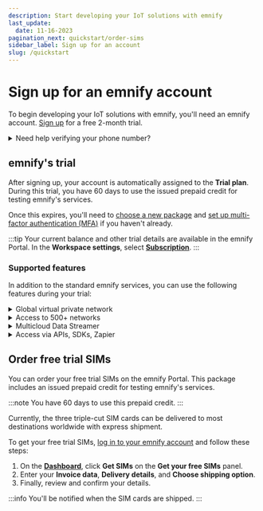 ```yaml
---
description: Start developing your IoT solutions with emnify
last_update: 
  date: 11-16-2023
pagination_next: quickstart/order-sims
sidebar_label: Sign up for an account
slug: /quickstart
---
```


# Sign up for an emnify account

To begin developing your IoT solutions with emnify, you'll need an emnify account.
[Sign up](https://portal.emnify.com/sign/up) for a free 2-month trial.

<details className="custom-details-troubleshooting">
  <summary>Need help verifying your phone number?</summary>
    <p>When filling out the <a href="https://portal.emnify.com/sign/up">sign-up form</a>, you may have issues verifying your phone number.</p>
    <p>Here are a few common error messages and what to do if you see them:</p>
    <b>SMS verification not possible</b>
    <ul>
      <li>Try registering with another phone number.</li>
      <li><a href="https://www.emnify.com/talk-to-us">Contact the emnify sales team</a> to set up your account.</li>
    </ul>
    <b>You've reached the maximum login attempts</b>
    <ul>
      <li>Wait at least 10 minutes, and then try to log in again.</li>
      <li>If you've waited and your next attempt is blocked, <a href="https://www.emnify.com/talk-to-us">contact the emnify sales team</a>.</li>
    </ul>
    <b>The verification code you entered is incorrect</b>
    <ul>
      <li>Re-enter your code and click <b>Verify</b> again.</li>
      <li>Click <b>Resend Code</b> and enter the new verification code once you've received it.</li>
      <li>Still having trouble? <a href="https://www.emnify.com/talk-to-us">Contact the emnify sales team</a>.</li>
    </ul>
    <b>The CAPTCHA you entered is incorrect</b>
    <ul>
      <li>Re-enter the displayed CAPTCHA characters.</li>
      <li>Keep in mind that CAPTCHA shows both upper and lowercase letters, so it's important to capitalize them exactly as they're shown.</li>
      <li>Still having trouble? <a href="https://www.emnify.com/talk-to-us">Contact the emnify sales team</a>.</li>
    </ul>
</details>

## emnify's trial

After signing up, your account is automatically assigned to the **Trial plan**.
During this trial, you have 60 days to use the issued prepaid credit for testing emnify's services.

Once this expires, you'll need to [choose a new package](https://portal.emnify.com/organisation-settings/subscription#plans) and [set up multi-factor authentication (MFA)](/how-tos/multi-factor-authentication) if you haven't already.

:::tip
Your current balance and other trial details are available in the emnify Portal.
In the **Workspace settings**, select [**Subscription**](https://portal.emnify.com/organisation-settings/subscription).
:::

### Supported features

In addition to the standard emnify services, you can use the following features during your trial:

<details className="custom-details-example">
  <summary>Global virtual private network</summary>
    <p>Establish secure private connections to your devices via a <a href="https://docs.emnify.com/glossary#vpn">virtual private network (VPN)</a>, so you can troubleshoot devices.</p>
</details>

<details className="custom-details-example">
  <summary>Access to 500+ networks</summary>
    <p>Connect your IoT devices to <a href="https://docs.emnify.com/services/global-iot-network">more than 540 networks in over 180 countries</a>. Get 2G, 3G, 4G, 5G, LTE-M, and NB-IoT coverage.</p>
</details>

<details className="custom-details-example">
  <summary>Multicloud Data Streamer</summary>
    <p>Use the tools you're familiar with to stream connectivity metadata, triage issues, collect usage insights, and more. <a href="https://docs.emnify.com/multicloud-data-streamer">Learn more about the Data Streamer</a> or <a href="https://docs.emnify.com/multicloud-data-streamer/integrations">browse the available integrations</a>.</p>
</details>

<details className="custom-details-example">
  <summary>Access via APIs, SDKs, Zapier</summary>
    <p>Automate SIM management, business processes, and other workflows using emnify's suite of developer tools.</p>
    <ul>
      <li>APIs (<a href="https://docs.emnify.com/rest">REST</a> and <a href="https://docs.emnify.com/graphql">GraphQL</a>)</li>
      <li>SDKs (<a href="https://docs.emnify.com/sdks/python/quickstart">Python</a> and <a href="https://docs.emnify.com/sdks/java/quickstart">Java</a>)</li>
      <li>Zapier (for <a href="https://docs.emnify.com/portal/no-code">no-code workflow automation</a>)</li>
    </ul>
</details>

## Order free trial SIMs

You can order your free trial SIMs on the emnify Portal.
This package includes an issued prepaid credit for testing emnify's services.

:::note
You have 60 days to use this prepaid credit.
:::

Currently, the three triple-cut SIM cards can be delivered to most destinations worldwide with express shipment.

To get your free trial SIMs, [log in to your emnify account](https://portal.emnify.com/sign) and follow these steps:

1. On the [**Dashboard**](https://portal.emnify.com/), click **Get SIMs** on the **Get your free SIMs** panel.
1. Enter your **Invoice data**, **Delivery details**, and **Choose shipping option**.
1. Finally, review and confirm your details. 

:::info
You'll be notified when the SIM cards are shipped.
:::
